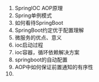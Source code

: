 1. SpringIOC AOP原理
2. Spring单例模式
3. 如何看待SpringBoot
4. SpringBoot约定优于配置理解
5. 微服务的优点、意义
6. ioc启动过程
7. ioc容器，循环依赖解决方案
8. springboot的自动配置
9. AOP中如何保证前置通知的有序性
10. 